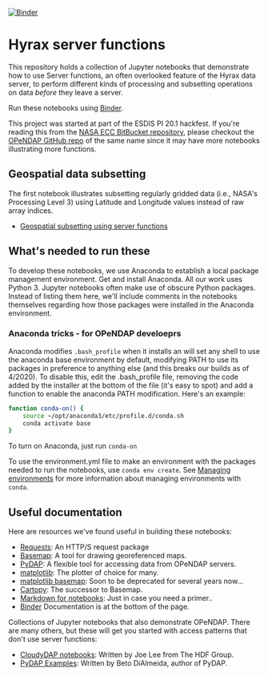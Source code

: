 [![Binder](https://mybinder.org/badge_logo.svg)](https://mybinder.org/v2/gh/OPENDAP/notebooks/master)
# Hyrax server functions
This repository holds a collection of Jupyter notebooks that demonstrate how to
use Server functions, an often overlooked feature of the Hyrax data server, to
perform different kinds of processing and subsetting operations on data _before_
they leave a server.

Run these notebooks using [Binder](https://mybinder.org/v2/gh/OPENDAP/notebooks/master).

This project was started at part of the ESDIS PI 20.1 hackfest. If you're reading this
from the [NASA ECC BitBucket repository](https://git.earthdata.nasa.gov/scm/hyrax/notebooks.git), please checkout the [OPeNDAP GitHub repo](https://github.com/OPENDAP/notebooks.git)
of the same name since it may have more notebooks illustrating more functions.

## Geospatial data subsetting
The first notebook illustrates subsetting regularly gridded data (i.e., NASA's Processing
Level 3) using Latitude and Longitude values instead of raw array indices.

* [Geospatial subsetting using server functions](https://github.com/OPENDAP/notebooks/blob/master/Geospatial_subsetting_using_server_functions.ipynb)

## What's needed to run these
To develop these notebooks, we use Anaconda to establish a local package management
environment. Get and install Anaconda. All our work uses Python 3. Jupyter notebooks
often make use of obscure Python packages. Instead of listing them here, we'll include
comments in the notebooks themselves regarding how those packages were installed
in the Anaconda environment.

### Anaconda tricks - for OPeNDAP develoeprs
Anaconda modifies `.bash_profile` when it installs
an will set any shell to use the anaconda base environment by default,
modifying PATH to use its packages in preference to anything else (and
this breaks our builds as of 4/2020). To disable this, edit the
.bash_profile file, removing the code added by the installer at the
bottom of the file (it's easy to spot) and add a function to enable
the anaconda PATH modification. Here's an example:

```bash
function conda-on() {
    source ~/opt/anaconda3/etc/profile.d/conda.sh
    conda activate base
}
```

To turn on Anaconda, just run `conda-on`

To use the environment.yml file to make an environment with the packages needed
to run the notebooks, use `conda env create`. See 
[Managing environments](https://docs.conda.io/projects/conda/en/latest/user-guide/tasks/manage-environments.html)
for more information about managing environments with `conda`.

## Useful documentation
Here are resources we've found useful in building these notebooks:
* [Requests](https://requests.readthedocs.io/en/master/user/quickstart/): An HTTP/S request package
* [Basemap](https://basemaptutorial.readthedocs.io/en/latest/): A tool for drawing georeferenced maps.
* [PyDAP](https://www.pydap.org/en/latest/client.html): A flexible tool for accessing data from OPeNDAP servers.
* [matplotlib](https://matplotlib.org/3.2.1/contents.html): The plotter of choice for many.
* [matplotlib basemap](https://matplotlib.org/basemap/index.html): Soon to be deprecated for several years now...
* [Cartopy](https://scitools.org.uk/cartopy/docs/latest/): The successor to Basemap.
* [Markdown for notebooks](https://medium.com/ibm-data-science-experience/markdown-for-jupyter-notebooks-cheatsheet-386c05aeebed): Just in case you need a primer..
* [Binder](https://mybinder.org/) Documentation is at the bottom of the page.

Collections of Jupyter notebooks that also demonstrate OPeNDAP. There are many others, but these will get you
started with access patterns that don't use server functions:
* [CloudyDAP notebooks](https://github.com/OPENDAP/cloudydap/tree/master/python): Written by Joe Lee from The HDF Group.
* [PyDAP Examples](https://github.com/betodealmeida/notebooks): Written by Beto DiAlmeida, author of PyDAP.


